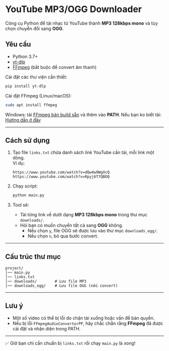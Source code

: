 # YouTube MP3/OGG Downloader

Công cụ Python để tải nhạc từ YouTube thành **MP3 128kbps mono** và tùy
chọn chuyển đổi sang **OGG**.

## Yêu cầu

-   Python 3.7+
-   [yt-dlp](https://github.com/yt-dlp/yt-dlp)
-   [FFmpeg](https://ffmpeg.org/) (bắt buộc để convert âm thanh)

Cài đặt các thư viện cần thiết:

``` bash
pip install yt-dlp
```

Cài đặt FFmpeg (Linux/macOS):

``` bash
sudo apt install ffmpeg
```

Windows: tải [FFmpeg bản build sẵn](https://ffmpeg.org/download.html) và
thêm vào **PATH**.
Nếu bạn ko biết tải: [Hướng dẫn ở đây](https://www.youtube.com/watch?v=JR36oH35Fgg)

------------------------------------------------------------------------

## Cách sử dụng

1.  Tạo file `links.txt` chứa danh sách link YouTube cần tải, mỗi link
    một dòng.\
    Ví dụ:

        https://www.youtube.com/watch?v=dQw4w9WgXcQ
        https://www.youtube.com/watch?v=Rpyj6T7QBOQ

2.  Chạy script:

    ``` bash
    python main.py
    ```

3.  Tool sẽ:

    -   Tải từng link về dưới dạng **MP3 128kbps mono** trong thư mục
        `downloads/`.
    -   Hỏi bạn có muốn chuyển tất cả sang **OGG** không.
        -   Nếu chọn `y`, file OGG sẽ được lưu vào thư mục
            `downloads_ogg/`.
        -   Nếu chọn `n`, bỏ qua bước convert.

------------------------------------------------------------------------

## Cấu trúc thư mục

    project/
    │── main.py
    │── links.txt
    │── downloads/        # Lưu file MP3
    │── downloads_ogg/    # Lưu file OGG (nếu convert)

------------------------------------------------------------------------

## Lưu ý

-   Một số video có thể bị lỗi do chặn tải xuống hoặc vấn đề bản quyền.
-   Nếu bị lỗi `FFmpegAudioConvertorPP`, hãy chắc chắn rằng **FFmpeg**
    đã được cài đặt và nhận diện trong PATH.

------------------------------------------------------------------------

✅ Giờ bạn chỉ cần chuẩn bị `links.txt` rồi chạy `main.py` là xong!
